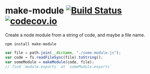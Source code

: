 # make-module [![Build Status](https://travis-ci.org/nickb1080/make-module.svg?branch=master)](https://travis-ci.org/nickb1080/make-module) [![codecov.io](https://codecov.io/github/nickb1080/make-module/coverage.svg?branch=master)](https://codecov.io/github/nickb1080/make-module?branch=master)

Create a node module from a string of code, and maybe a file name.

`npm install make-module`

```js
var file = path.join(__dirname, "./some-module.js");
var code = fs.readFileSync(file).toString();
var someModule = makeModule(code, file);
// find `module.exports` at `someModule.exports`
```

